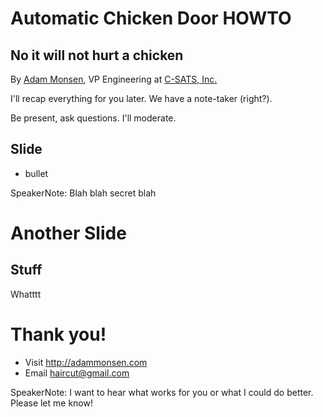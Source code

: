 # Automatic Chicken Door HOWTO

## No it will not hurt a chicken

By [Adam Monsen](http://adammonsen.com), VP Engineering at [C-SATS, Inc.](https://csats.com)



I'll recap everything for you later. We have a note-taker (right?).

Be present, ask questions. I'll moderate.



## Slide

* bullet

SpeakerNote: Blah blah secret blah



# Another Slide

## Stuff

Whatttt



# Thank you!

* Visit <http://adammonsen.com>
* Email <haircut@gmail.com>

SpeakerNote: I want to hear what works for you or what I could do better.
Please let me know!
